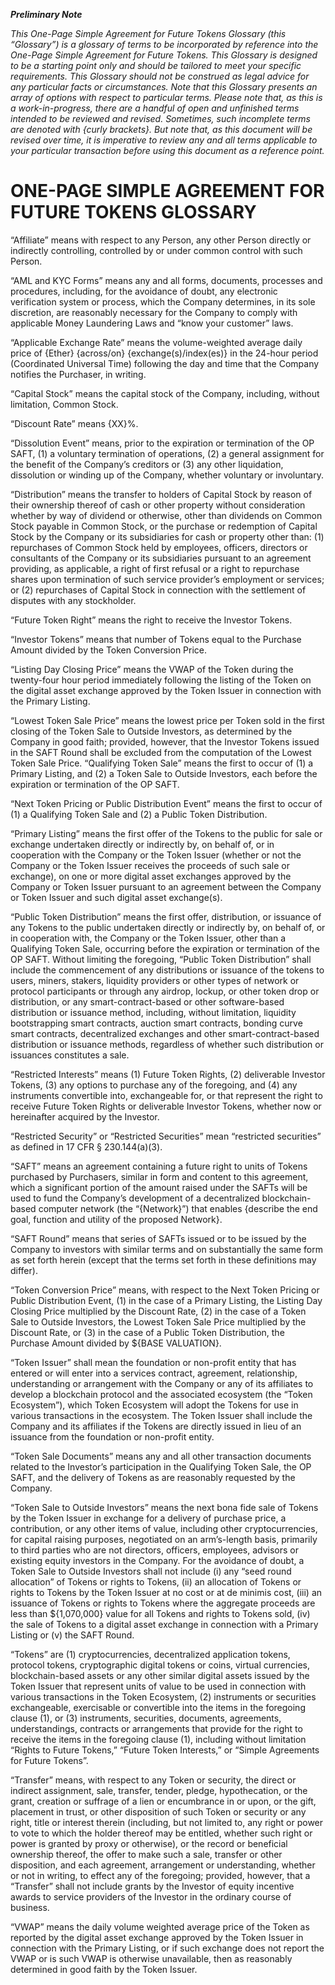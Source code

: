 ***Preliminary Note***

*This One-Page Simple Agreement for Future Tokens Glossary (this “Glossary”) is a glossary of terms to be incorporated by reference into the One-Page Simple Agreement for Future Tokens. This Glossary is designed to be a starting point only and should be tailored to meet your specific requirements. This Glossary should not be construed as legal advice for any particular facts or circumstances.  Note that this Glossary presents an array of options with respect to particular terms. Please note that, as this is a work-in-progress, there are a handful of open and unfinished terms intended to be reviewed and revised. Sometimes, such incomplete terms are denoted with {curly brackets}. But note that, as this document will be revised over time, it is imperative to review any and all terms applicable to your particular transaction before using this document as a reference point.*

# ONE-PAGE SIMPLE AGREEMENT FOR FUTURE TOKENS GLOSSARY
  
“Affiliate” means with respect to any Person, any other Person directly or indirectly controlling, controlled by or under common control with such Person.

“AML and KYC Forms” means any and all forms, documents, processes and procedures, including, for the avoidance of doubt, any electronic verification system or process, which the Company determines, in its sole discretion, are reasonably necessary for the Company to comply with applicable Money Laundering Laws and “know your customer” laws.

“Applicable Exchange Rate” means the volume-weighted average daily price of {Ether} {across/on} {exchange(s)/index(es)} in the 24-hour period (Coordinated Universal Time) following the day and time that the Company notifies the Purchaser, in writing.

“Capital Stock” means the capital stock of the Company, including, without limitation, Common Stock.

“Discount Rate” means {XX}%.

“Dissolution Event” means, prior to the expiration or termination of the OP SAFT, (1) a voluntary termination of operations, (2) a general assignment for the benefit of the Company’s creditors or (3) any other liquidation, dissolution or winding up of the Company, whether voluntary or involuntary.

“Distribution” means the transfer to holders of Capital Stock by reason of their ownership thereof of cash or other property without consideration whether by way of dividend or otherwise, other than dividends on Common Stock payable in Common Stock, or the purchase or redemption of Capital Stock by the Company or its subsidiaries for cash or property other than: (1) repurchases of Common Stock held by employees, officers, directors or consultants of the Company or its subsidiaries pursuant to an agreement providing, as applicable, a right of first refusal or a right to repurchase shares upon termination of such service provider’s employment or services; or (2) repurchases of Capital Stock in connection with the settlement of disputes with any stockholder.

“Future Token Right” means the right to receive the Investor Tokens.

“Investor Tokens” means that number of Tokens equal to the Purchase Amount divided by the Token Conversion Price.

“Listing Day Closing Price” means the VWAP of the Token during the twenty-four hour period immediately following the listing of the Token on the digital asset exchange approved by the Token Issuer in connection with the Primary Listing.

“Lowest Token Sale Price” means the lowest price per Token sold in the first closing of the Token Sale to Outside Investors, as determined by the Company in good faith; provided, however, that the Investor Tokens issued in the SAFT Round shall be excluded from the computation of the Lowest Token Sale Price.
“Qualifying Token Sale” means the first to occur of (1) a Primary Listing, and (2) a Token Sale to Outside Investors, each before the expiration or termination of the OP SAFT.

“Next Token Pricing or Public Distribution Event” means the first to occur of (1) a Qualifying Token Sale and (2) a Public Token Distribution.

“Primary Listing” means the first offer of the Tokens to the public for sale or exchange undertaken directly or indirectly by, on behalf of, or in cooperation with the Company or the Token Issuer (whether or not the Company or the Token Issuer receives the proceeds of such sale or exchange), on one or more digital asset exchanges approved by the Company or Token Issuer pursuant to an agreement between the Company or Token Issuer and such digital asset exchange(s).

“Public Token Distribution” means the first offer, distribution, or issuance of any Tokens to the public undertaken directly or indirectly by, on behalf of, or in cooperation with, the Company or the Token Issuer, other than a Qualifying Token Sale, occurring before the expiration or termination of the OP SAFT. Without limiting the foregoing, “Public Token Distribution” shall include the commencement of any distributions or issuance of the tokens to users, miners, stakers, liquidity providers or other types of network or protocol participants or through any airdrop, lockup, or other token drop or distribution, or any smart-contract-based or other software-based distribution or issuance method, including, without limitation, liquidity bootstrapping smart contracts, auction smart contracts, bonding curve smart contracts, decentralized exchanges and other smart-contract-based distribution or issuance methods, regardless of whether such distribution or issuances constitutes a sale.

“Restricted Interests” means (1) Future Token Rights, (2) deliverable Investor Tokens, (3) any options to  purchase any of the foregoing, and (4) any instruments convertible into, exchangeable for, or that represent the right to receive Future Token Rights or deliverable Investor Tokens, whether now or hereinafter acquired by the Investor.

“Restricted Security” or “Restricted Securities” mean “restricted securities” as defined in 17 CFR § 230.144(a)(3).

“SAFT” means an agreement containing a future right to units of Tokens purchased by Purchasers, similar in form and content to this agreement, which a significant portion of the amount raised under the SAFTs will be used to fund the Company’s development of a decentralized blockchain-based computer network (the “{Network}”) that enables {describe the end goal, function and utility of the proposed Network}.

“SAFT Round” means that series of SAFTs issued or to be issued by the Company to investors with similar terms and on substantially the same form as set forth herein (except that the terms set forth in these definitions may differ).

“Token Conversion Price” means, with respect to the Next Token Pricing or Public Distribution Event, (1) in the case of a Primary Listing, the Listing Day Closing Price multiplied by the Discount Rate, (2) in the case of a Token Sale to Outside Investors, the Lowest Token Sale Price multiplied by the Discount Rate, or (3) in the case of a Public Token Distribution, the Purchase Amount divided by ${BASE VALUATION}.

“Token Issuer” shall mean the foundation or non-profit entity that has entered or will enter into a services contract, agreement, relationship, understanding or arrangement with the Company or any of its affiliates to develop a blockchain protocol and the associated ecosystem (the “Token Ecosystem”), which Token Ecosystem will adopt the Tokens for use in various transactions in the ecosystem. The Token Issuer shall include the Company and its affiliates if the Tokens are directly issued in lieu of an issuance from the foundation or non-profit entity.

“Token Sale Documents” means any and all other transaction documents related to the Investor’s participation in the Qualifying Token Sale, the OP SAFT, and the delivery of Tokens as are reasonably requested by the Company.

“Token Sale to Outside Investors” means the next bona fide sale of Tokens by the Token Issuer in exchange for a delivery of purchase price, a contribution, or any other items of value, including other cryptocurrencies, for capital raising purposes, negotiated on an arm’s-length basis, primarily to third parties who are not directors, officers, employees, advisors or existing equity investors in the Company. For the avoidance of doubt, a Token Sale to Outside Investors shall not include (i) any “seed round allocation” of Tokens or rights to Tokens, (ii) an allocation of Tokens or rights to Tokens by the Token Issuer at no cost or at de minimis cost, (iii) an issuance of Tokens or rights to Tokens where the aggregate proceeds are less than ${1,070,000} value for all Tokens and rights to Tokens sold, (iv) the sale of Tokens to a digital asset exchange in connection with a Primary Listing or (v) the SAFT Round.

“Tokens” are (1) cryptocurrencies, decentralized application tokens, protocol tokens, cryptographic digital tokens or coins, virtual currencies, blockchain-based assets or any other similar digital assets issued by the Token Issuer that represent units of value to be used in connection with various transactions in the Token Ecosystem, (2) instruments or securities exchangeable, exercisable or convertible into the items in the foregoing clause (1), or (3) instruments, securities, documents, agreements, understandings, contracts or arrangements that provide for the right to receive the items in the foregoing clause (1), including without limitation “Rights to Future Tokens,” “Future Token Interests,” or “Simple Agreements for Future Tokens”.

“Transfer” means, with respect to any Token or security, the direct or indirect assignment, sale, transfer, tender, pledge, hypothecation, or the grant, creation or suffrage of a lien or encumbrance in or upon, or the gift, placement in trust, or other disposition of such Token or security or any right, title or interest therein (including, but not limited to, any right or power to vote to which the holder thereof may be entitled, whether such right or power is granted by proxy or otherwise), or the record or beneficial ownership thereof, the offer to make such a sale, transfer or other disposition, and each agreement, arrangement or understanding, whether or not in writing, to effect any of the foregoing; provided, however, that a “Transfer” shall not include grants by the Investor of equity incentive awards to service providers of the Investor in the ordinary course of business.

“VWAP” means the daily volume weighted average price of the Token as reported by the digital asset exchange approved by the Token Issuer in connection with the Primary Listing, or if such exchange does not report the VWAP or is such VWAP is otherwise unavailable, then as reasonably determined in good faith by the Token Issuer.
